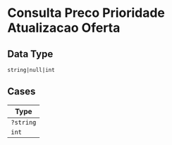 
# Consulta Preco Prioridade Atualizacao Oferta

## Data Type

`string|null|int`

## Cases

| Type |
|  --- |
| `?string` |
| `int` |

